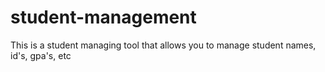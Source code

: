 # student-management
This is a student managing tool that allows you to manage student names, id's, gpa's, etc 
